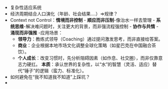 - 复杂性适应系统
- 经济周期结合人口演化（年龄、社会结果....）=>规律？
- Context not Control：**情境而非控制**
		- **顺应而非压制**-像治水一样去管理
		- **系统思维**-解决难问题时，关注更大的背景，而非强流程强控制
		- **协作与共情**
		- **涌现而非强推**
	-应用场景：
	- **领导力**：教练式领导（Coaching）通过提问激发思考，而非直接给答案。
	- **商业**：企业根据本地市场文化调整全球化策略（如星巴克在中国融合茶饮）。
	- **个人成长**：改变习惯时，先分析阻碍因素（如作息、社交圈），而非仅靠意志力硬扛。
		**本质**：承认世界的复杂性，以“水”的智慧（灵活、适应）替代“锤子”的逻辑（蛮力、标准化）。
- 如何避免在“我不知道我不知道”上踩坑？
- 